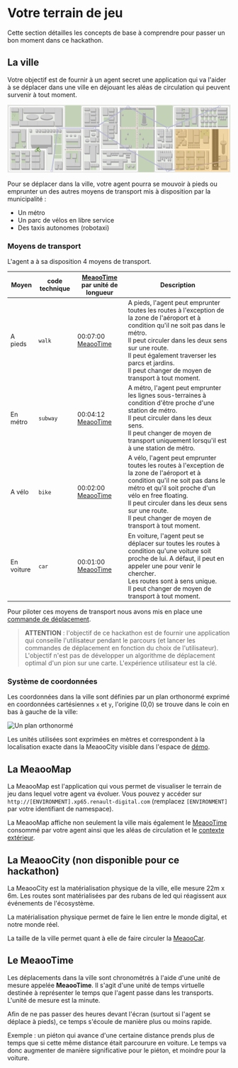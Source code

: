 # Votre terrain de jeu

Cette section détailles les concepts de base à comprendre pour passer un bon moment dans ce hackathon.

## <a name="ville"></a> La ville

Votre objectif est de fournir à un agent secret une application qui va l'aider à se déplacer dans une ville en déjouant les aléas de circulation qui peuvent survenir à tout moment.

![en orange, la zone de l'aéroport](assets/meaoocity.png "en orange, la zone de l'aéroport")

Pour se déplacer dans la ville, votre agent pourra se mouvoir à pieds ou emprunter un des autres moyens de transport mis à disposition par la municipalité :
* Un métro
* Un parc de vélos en libre service
* Des taxis autonomes (robotaxi)

### <a name="vehicle_type"></a> Moyens de transport

L'agent a à sa disposition 4 moyens de transport.

| Moyen | code technique | [MeaooTime](concepts.md#meaootime) par unité de longueur | Description |
|---|---|---|---|
| A pieds | `walk` | 00:07:00 [MeaooTime](concepts.md#meaootime) | A pieds, l'agent peut emprunter toutes les routes à l'exception de la zone de l'aéroport et à condition qu'il ne soit pas dans le métro.</br>Il peut circuler dans les deux sens sur une route.</br>Il peut également traverser les parcs et jardins.</br>Il peut changer de moyen de transport à tout moment. |
| En métro | `subway` | 00:04:12 [MeaooTime](concepts.md#meaootime) | A métro, l'agent peut emprunter les lignes sous-terraines à condition d'être proche d'une station de métro.</br>Il peut circuler dans les deux sens.</br>Il peut changer de moyen de transport uniquement lorsqu'il est à une station de métro.|
| A vélo | `bike` | 00:02:00 [MeaooTime](concepts.md#meaootime) | A vélo, l'agent peut emprunter toutes les routes à l'exception de la zone de l'aéroport et à condition qu'il ne soit pas dans le métro et qu'il soit proche d'un vélo en free floating.</br>Il peut circuler dans les deux sens sur une route.</br>Il peut changer de moyen de transport à tout moment. |
| En voiture | `car` | 00:01:00 [MeaooTime](concepts.md#meaootime) | En voiture, l'agent peut se déplacer sur toutes les routes à condition qu'une voiture soit proche de lui. A défaut, il peut en appeler une pour venir le chercher.</br>Les routes sont à sens unique.</br>Il peut changer de moyen de transport à tout moment.|

Pour piloter ces moyens de transport nous avons mis en place une [commande de déplacement](command.md#move).

> **ATTENTION** : l'objectif de ce hackathon est de fournir une application qui conseille l'utilisateur pendant le parcours (et lancer les commandes de déplacement en fonction du choix de l'utilisateur). L'objectif n'est pas de développer un algorithme de déplacement optimal d'un pion sur une carte. L'expérience utilisateur est la clé.

### <a name="coord"></a> Système de coordonnées

Les coordonnées dans la ville sont définies par un plan orthonormé exprimé en coordonnées cartésiennes `x` et `y`, l'origine (0,0) se trouve dans le coin en bas à gauche de la ville:

![Un plan orthonormé](https://upload.wikimedia.org/wikipedia/commons/thumb/0/05/2D_Cartesian_Coordinates_Fr.svg/400px-2D_Cartesian_Coordinates_Fr.svg.png "Un plan orthonormé")

Les unités utilisées sont exprimées en mètres et correspondent à la localisation exacte dans la MeaooCity visible dans l'espace de [démo](demo.md).

## <a name="map"></a> La MeaooMap

La MeaooMap est l'application qui vous permet de visualiser le terrain de jeu dans lequel votre agent va évoluer. Vous pouvez y accéder sur `http://[ENVIRONMENT].xp65.renault-digital.com` (remplacez `[ENVIRONMENT]` par votre identifiant de namespace).

La MeaooMap affiche non seulement la ville mais également le [MeaooTime](concepts.md#meaootime) consommé par votre agent ainsi que les aléas de circulation et le [contexte extérieur](context.md).

## <a name="city"></a> La MeaooCity (non disponible pour ce hackathon)

La MeaooCity est la matérialisation physique de la ville, elle mesure 22m x 6m. 
Les routes sont matérialisées par des rubans de led qui réagissent aux événements de l'écosystème. 

La matérialisation physique permet de faire le lien entre le monde digital, et notre monde réel.

La taille de la ville permet quant à elle de faire circuler la [MeaooCar](car.md).

## <a name="meaootime"></a> Le MeaooTime

Les déplacements dans la ville sont chronométrés à l'aide d'une unité de mesure appelée **MeaooTime**. Il s'agit d'une unité de temps virtuelle destinée à représenter le temps que l'agent passe dans les transports. L'unité de mesure est la minute.

Afin de ne pas passer des heures devant l'écran (surtout si l'agent se déplace à pieds), ce temps s'écoule de manière plus ou moins rapide.

Exemple : un piéton qui avance d'une certaine distance prends plus de temps que si cette même distance était parcourure en voiture. Le temps va donc augmenter de manière significative pour le piéton, et moindre pour la voiture.



